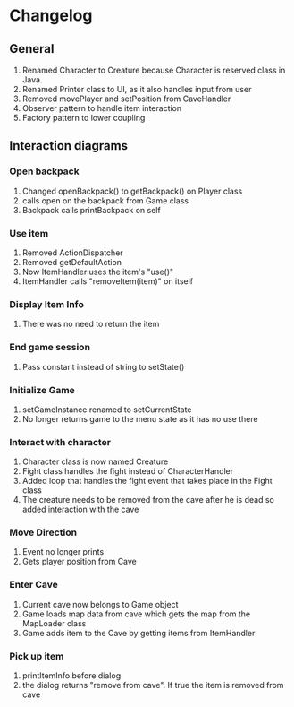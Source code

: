 # Changelog
## General

1. Renamed Character to Creature because Character is reserved class in Java.
2. Renamed Printer class to UI, as it also handles input from user
3. Removed movePlayer and setPosition from CaveHandler
4. Observer pattern to handle item interaction
5. Factory pattern to lower coupling


## Interaction diagrams

### Open backpack
1. Changed openBackpack() to getBackpack() on Player class
2. calls open on the backpack from Game class
3. Backpack calls printBackpack on self


### Use item
1. Removed ActionDispatcher
2. Removed getDefaultAction
3. Now ItemHandler uses the item's "use()"
4. ItemHandler calls "removeItem(item)" on itself

### Display Item Info
1. There was no need to return the item

### End game session
1. Pass constant instead of string to setState()

### Initialize Game
1. setGameInstance renamed to setCurrentState
2. No longer returns game to the menu state as it has no use there

### Interact with character
1. Character class is now named Creature
2. Fight class handles the fight instead of CharacterHandler
3. Added loop that handles the fight event that takes place in the Fight class
4. The creature needs to be removed from the cave after he is dead so added interaction with the cave

### Move Direction
1. Event no longer prints
2. Gets player position from Cave

### Enter Cave
1. Current cave now belongs to Game object
2. Game loads map data from cave which gets the map from the MapLoader class
3. Game adds item to the Cave by getting items from ItemHandler

### Pick up item
1. printItemInfo before dialog
2. the dialog returns "remove from cave". If true the item is removed from cave
